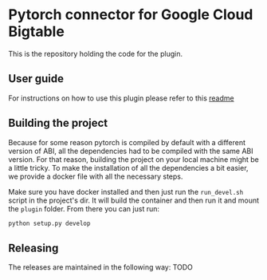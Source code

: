 # Pytorch connector for Google Cloud Bigtable

This is the repository holding the code for the plugin.

## User guide

For instructions on how to use this plugin please refer to
this [readme](plugin/README.md)

## Building the project

Because for some reason pytorch is compiled by default with a different version
of ABI, all the dependencies had to be compiled with the same ABI version. 
For that reason, building the project on your local machine might be a 
little tricky. To make the installation of all the dependencies a bit easier,
we provide a docker file with all the necessary steps.

Make sure you have docker installed and then just run the `run_devel.sh` 
script in the project's dir. It will build the container and then run it 
and mount the `plugin` folder. From there you can just run:
```python
python setup.py develop
```

## Releasing
The releases are maintained in the following way:
TODO